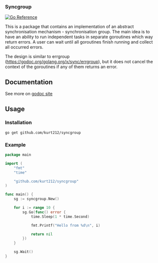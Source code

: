 ### Syncgroup

[![Go Reference](https://pkg.go.dev/badge/github.com/kurt212/syncgroup.svg)](https://godoc.org/github.com/kurt212/syncgroup)

This is a package that contains an implementation of an abstract
synchronisation mechanism - synchronisation group.
The main idea is to have an ability to run independent tasks in separate goroutines which way return errors.
A user can wait until all goroutines finish running and collect all occurred errors.

The design is similar to errgroup (https://godoc.org/golang.org/x/sync/errgroup),
but it does not cancel the context of the goroutines if any of them returns an error.

## Documentation
See more on [godoc site](https://godoc.org/github.com/kurt212/syncgroup)

## Usage

### Installation

```shell
go get github.com/kurt212/syncgroup
```

### Example

```go
package main

import (
	"fmt"
	"time"

	"github.com/kurt212/syncgroup"
)

func main() {
	sg := syncgroup.New()

	for i := range 10 {
		sg.Go(func() error {
			time.Sleep(1 * time.Second)

			fmt.Printf("Hello from %d\n", i)

			return nil
		})
	}

	sg.Wait()
}
```
